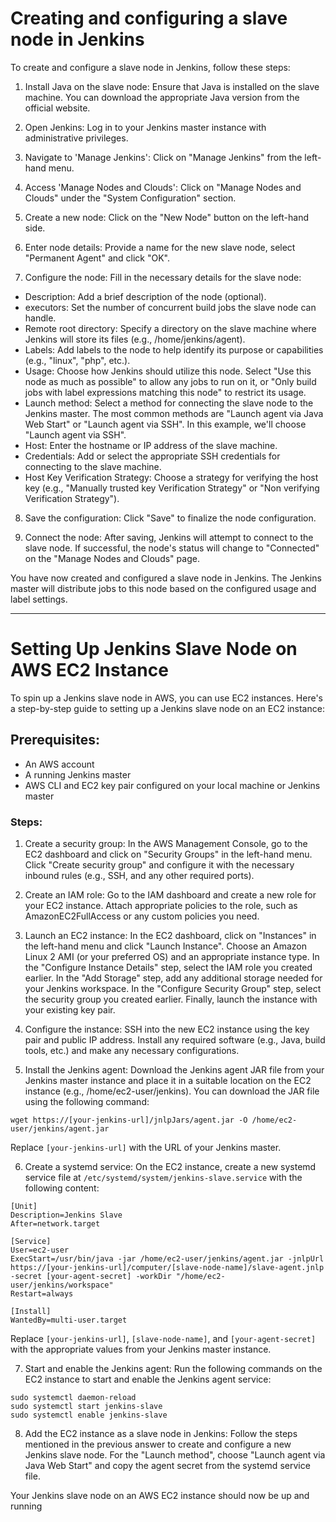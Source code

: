 # Creating and configuring a slave node in Jenkins

To create and configure a slave node in Jenkins, follow these steps:

1. Install Java on the slave node: Ensure that Java is installed on the slave machine. You can download the appropriate Java version from the official website.

2. Open Jenkins: Log in to your Jenkins master instance with administrative privileges.

3. Navigate to 'Manage Jenkins': Click on "Manage Jenkins" from the left-hand menu.

4. Access 'Manage Nodes and Clouds': Click on "Manage Nodes and Clouds" under the "System Configuration" section.

5. Create a new node: Click on the "New Node" button on the left-hand side.

6. Enter node details: Provide a name for the new slave node, select "Permanent Agent" and click "OK".

7. Configure the node: Fill in the necessary details for the slave node:
  - Description: Add a brief description of the node (optional).
  - executors: Set the number of concurrent build jobs the slave node can handle.
  - Remote root directory: Specify a directory on the slave machine where Jenkins will store its files (e.g., /home/jenkins/agent).
  - Labels: Add labels to the node to help identify its purpose or capabilities (e.g., "linux", "php", etc.).
  - Usage: Choose how Jenkins should utilize this node. Select "Use this node as much as possible" to allow any jobs to run on it, or "Only build jobs with label expressions matching this node" to restrict its usage.
  - Launch method: Select a method for connecting the slave node to the Jenkins master. The most common methods are "Launch agent via Java Web Start" or "Launch agent via SSH". In this example, we'll choose "Launch agent via SSH".
  - Host: Enter the hostname or IP address of the slave machine.
  - Credentials: Add or select the appropriate SSH credentials for connecting to the slave machine.
  - Host Key Verification Strategy: Choose a strategy for verifying the host key (e.g., "Manually trusted key Verification Strategy" or "Non verifying Verification Strategy").

8. Save the configuration: Click "Save" to finalize the node configuration.

9. Connect the node: After saving, Jenkins will attempt to connect to the slave node. If successful, the node's status will change to "Connected" on the "Manage Nodes and Clouds" page.

You have now created and configured a slave node in Jenkins. The Jenkins master will distribute jobs to this node based on the configured usage and label settings.

-----------------------------------------------------------------------------------------------------------

# Setting Up Jenkins Slave Node on AWS EC2 Instance
To spin up a Jenkins slave node in AWS, you can use EC2 instances. Here's a step-by-step guide to setting up a Jenkins slave node on an EC2 instance:


## Prerequisites:

- An AWS account
- A running Jenkins master
- AWS CLI and EC2 key pair configured on your local machine or Jenkins master

### Steps:

1. Create a security group: In the AWS Management Console, go to the EC2 dashboard and click on "Security Groups" in the left-hand menu. Click "Create security group" and configure it with the necessary inbound rules (e.g., SSH, and any other required ports).

2. Create an IAM role: Go to the IAM dashboard and create a new role for your EC2 instance. Attach appropriate policies to the role, such as AmazonEC2FullAccess or any custom policies you need.

3. Launch an EC2 instance: In the EC2 dashboard, click on "Instances" in the left-hand menu and click "Launch Instance". Choose an Amazon Linux 2 AMI (or your preferred OS) and an appropriate instance type. In the "Configure Instance Details" step, select the IAM role you created earlier. In the "Add Storage" step, add any additional storage needed for your Jenkins workspace. In the "Configure Security Group" step, select the security group you created earlier. Finally, launch the instance with your existing key pair.

4. Configure the instance: SSH into the new EC2 instance using the key pair and public IP address. Install any required software (e.g., Java, build tools, etc.) and make any necessary configurations.

5. Install the Jenkins agent: Download the Jenkins agent JAR file from your Jenkins master instance and place it in a suitable location on the EC2 instance (e.g., /home/ec2-user/jenkins). You can download the JAR file using the following command:

```
wget https://[your-jenkins-url]/jnlpJars/agent.jar -O /home/ec2-user/jenkins/agent.jar

```

Replace `[your-jenkins-url]` with the URL of your Jenkins master.

6. Create a systemd service: On the EC2 instance, create a new systemd service file at `/etc/systemd/system/jenkins-slave.service` with the following content:

```
[Unit]
Description=Jenkins Slave
After=network.target

[Service]
User=ec2-user
ExecStart=/usr/bin/java -jar /home/ec2-user/jenkins/agent.jar -jnlpUrl https://[your-jenkins-url]/computer/[slave-node-name]/slave-agent.jnlp -secret [your-agent-secret] -workDir "/home/ec2-user/jenkins/workspace"
Restart=always

[Install]
WantedBy=multi-user.target
```

Replace `[your-jenkins-url]`, `[slave-node-name]`, and `[your-agent-secret]` with the appropriate values from your Jenkins master instance.

7. Start and enable the Jenkins agent: Run the following commands on the EC2 instance to start and enable the Jenkins agent service:
```
sudo systemctl daemon-reload
sudo systemctl start jenkins-slave
sudo systemctl enable jenkins-slave
```

8. Add the EC2 instance as a slave node in Jenkins: Follow the steps mentioned in the previous answer to create and configure a new Jenkins slave node. For the "Launch method", choose "Launch agent via Java Web Start" and copy the agent secret from the systemd service file.

Your Jenkins slave node on an AWS EC2 instance should now be up and running